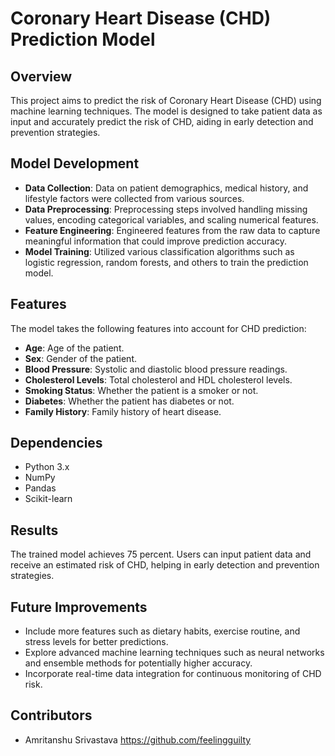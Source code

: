 # Coronary Heart Disease (CHD) Prediction Model

## Overview
This project aims to predict the risk of Coronary Heart Disease (CHD) using machine learning techniques. The model is designed to take patient data as input and accurately predict the risk of CHD, aiding in early detection and prevention strategies.

## Model Development
- **Data Collection**: Data on patient demographics, medical history, and lifestyle factors were collected from various sources.
- **Data Preprocessing**: Preprocessing steps involved handling missing values, encoding categorical variables, and scaling numerical features.
- **Feature Engineering**: Engineered features from the raw data to capture meaningful information that could improve prediction accuracy.
- **Model Training**: Utilized various classification algorithms such as logistic regression, random forests, and others to train the prediction model.

## Features
The model takes the following features into account for CHD prediction:
- **Age**: Age of the patient.
- **Sex**: Gender of the patient.
- **Blood Pressure**: Systolic and diastolic blood pressure readings.
- **Cholesterol Levels**: Total cholesterol and HDL cholesterol levels.
- **Smoking Status**: Whether the patient is a smoker or not.
- **Diabetes**: Whether the patient has diabetes or not.
- **Family History**: Family history of heart disease.

## Dependencies
- Python 3.x
- NumPy
- Pandas
- Scikit-learn

## Results
The trained model achieves 75 percent. Users can input patient data and receive an estimated risk of CHD, helping in early detection and prevention strategies.

## Future Improvements
- Include more features such as dietary habits, exercise routine, and stress levels for better predictions.
- Explore advanced machine learning techniques such as neural networks and ensemble methods for potentially higher accuracy.
- Incorporate real-time data integration for continuous monitoring of CHD risk.

## Contributors
- Amritanshu Srivastava https://github.com/feelingguilty

